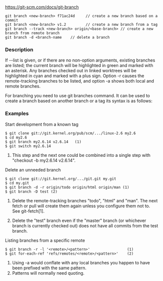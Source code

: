 https://git-scm.com/docs/git-branch


```git branch <new-branch>              // create a new branch with all the contents of working directory
git branch <new-branch> f71ac24d     // create a new branch based on a commit
git branch <new-branch> v1.2         // create a new branch from a tag
git branch --track <new-branch> origin/<base-branch> // create a new branch from remote branch
git branch -d <branch-name    // delete a branch
```

### Description

If --list is given, or if there are no non-option arguments, existing branches are listed; the current branch will be highlighted in green and marked with an asterisk. Any branches checked out in linked worktrees will be highlighted in cyan and marked with a plus sign. Option -r causes the remote-tracking branches to be listed, and option -a shows both local and remote branches.

For branching you need to use git branches command. It can be used to create a branch based on another branch or a tag its syntax is as follows:

### Examples
Start development from a known tag

	$ git clone git://git.kernel.org/pub/scm/.../linux-2.6 my2.6
	$ cd my2.6
	$ git branch my2.6.14 v2.6.14   (1)
	$ git switch my2.6.14

1. This step and the next one could be combined into a single step with "checkout -b my2.6.14 v2.6.14".

Delete an unneeded branch

    $ git clone git://git.kernel.org/.../git.git my.git
    $ cd my.git
    $ git branch -d -r origin/todo origin/html origin/man (1)
    $ git branch -D test (2)

1. Delete the remote-tracking branches "todo", "html" and "man". The next fetch or pull will create them again unless you configure them not to. See git-fetch[1].

2.  Delete the "test" branch even if the "master" branch (or whichever branch is currently checked out) does not have all commits from the test branch.

Listing branches from a specific remote

    $ git branch -r -l '<remote>/<pattern>'                 (1)
    $ git for-each-ref 'refs/remotes/<remote>/<pattern>'    (2)

1. Using -a would conflate <remote> with any local branches you happen to have been prefixed with the same <remote> pattern.
2. Patterns will normally need quoting.

